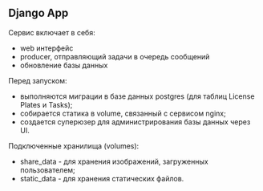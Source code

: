 ## Django App

Сервис включает в себя:
- web интерфейс
- producer, отправляющий задачи в очередь сообщений
- обновление базы данных

Перед запуском:
- выполняются миграции в базе данных postgres (для таблиц License Plates и Tasks);
- собирается статика в volume, связанный с сервисом nginx;
- создается суперюзер для администрирования базы данных через UI.

Подключенные хранилища (volumes):
- share_data - для хранения изображений, загруженных пользователем;
- static_data - для хранения статических файлов.